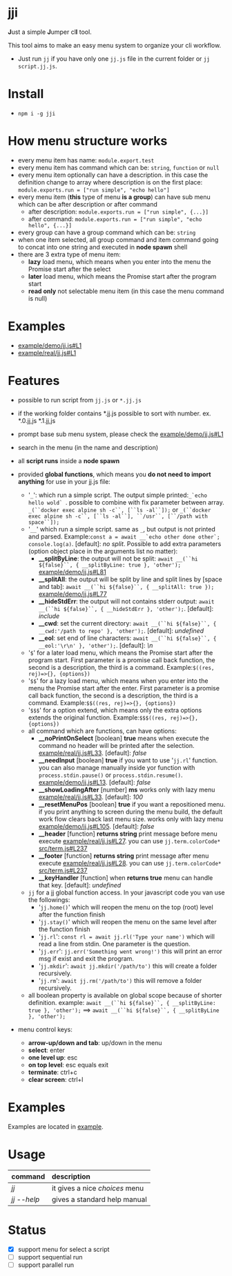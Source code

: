 # jji

**J**ust a simple **J**umper cl**I** tool.

This tool aims to make an easy menu system to organize your cli workflow.
* Just run `jj` if you have only one `jj.js` file in the current folder or `jj script.jj.js`.

# Install 
* ```npm i -g jji```

# How menu structure works
* every menu item has name: `module.export.test`
* every menu item has command which can be: `string`, `function` or `null`
* every menu item optionally can have a description. in this case the definition change to array where description is on the first place: `module.exports.run = ["run simple", "echo hello"]`
* every menu item (**this** type of menu **is a group**) can have sub menu which can be after description or after command
  * after description: `module.exports.run = ["run simple", {...}]`
  * after command: `module.exports.run = ["run simple", "echo hello", {...}]`
* every group can have a group command which can be: `string`
* when one item selected, all group command and item command going to concat into one string and executed in **node spawn** shell
* there are 3 extra type of menu item:
  * **lazy** load menu, which means when you enter into the menu the Promise start after the select
  * **later** load menu, which means the Promise start after the program start
  * **read only** not selectable menu item (in this case the menu command is null)

# Examples
* [example/demo/jj.js#L1](example/demo/jj.js#L1)
* [example/real/jj.js#L1](example/real/jj.js#L1)

# Features
* possible to run script from `jj.js` or `*.jj.js`
* if the working folder contains *.jj.js possible to sort with number. ex. *.0.jj,js *.1.jj,js
* prompt base sub menu system, please check the [example/demo/jj.js#L1](example/demo/jj.js#L1)
* search in the menu (in the name and description)
* all **script runs** inside a **node spawn**
* provided **global functions**, which means you **do not need to import anything** for use in your jj.js file:
  * '`_`': which run a simple script. The output simple printed:``_`echo hello wold` ``. possible to combine with fix parameter between array. `_(``docker exec alpine sh -c``, [``ls -al``]);` or `_(``docker exec alpine sh -c``, [``ls -al``], ``/usr``, [``/path with space``]);`
  * '`__`' which run a simple script. same as `_`, but output is not printed and parsed. Example:`` const a = await __`echo other done other`; console.log(a) ``. [default]: *no split*. Possible to add extra parameters (option object place in the arguments list no matter):
    * **__splitByLine**: the output will not be split: `await __(``hi ${false}``, { __splitByLine: true }, 'other');` [example/demo/jj.js#L81](example/demo/jj.js#L81)
    * **__splitAll**: the output will be split by line and split lines by [space and tab]: `await __(``hi ${false}``, { __splitAll: true });` [example/demo/jj.js#L77](example/demo/jj.js#L77)
    * **__hideStdErr**: the output will not contains stderr output: `await __(``hi ${false}``, { __hideStdErr }, 'other');`. [default]: *include*
    * **__cwd**: set the current directory: `await __(``hi ${false}``, { __cwd:'/path to repo' }, 'other');`. [default]: *undefined*
    * **__eol**: set end of line characters: `await __(``hi ${false}``, { __eol:'\r\n' }, 'other');`. [default]: *\n*
  * '`$`' for a later load menu, which means the Promise start after the program start. First parameter is a promise call back function, the second is  a description, the third is a command. Example:`$((res, rej)=>{}, {options})`
  * '`$$`' for a lazy load menu, which means when you enter into the menu the Promise start after the enter. First parameter is a promise call back function, the second is  a description, the third is a command. Example:`$$((res, rej)=>{}, {options})`
  * '`$$$`' for a option extend, which means only the extra options extends the original function. Example:`$$$((res, rej)=>{}, {options})`
  * all command which are functions, can have options:
    * **__noPrintOnSelect** [boolean] **true** means when execute the command no header will be printed after the selection. [example/real/jj.js#L33](example/real/jj.js#L33). [default]: *false*
    * **__needInput** [boolean] **true** if you want to use '`jj.rl`' function. you can also manage manually inside yor function with `process.stdin.pause()` or `process.stdin.resume()`.  [example/demo/jj.js#L13](example/demo/jj.js#L13). [default]: *false*
    * **__showLoadingAfter** [number] **ms** works only with lazy menu [example/real/jj.js#L33](example/real/jj.js#L33). [default]: *100*
    * **__resetMenuPos** [boolean] **true** if you want a repositioned menu. if you print anything to screen during the menu build, the default work flow clears back last menu size. works only with lazy menu [example/demo/jj.js#L105](example/demo/jj.js#L105). [default]: *false*
    * **__header** [function] **returns string** print message before menu execute [example/real/jj.js#L27](example/real/jj.js#L27). you can use `jj.term.colorCode*` [src/term.js#L237](src/term.js#L237)
    * **__footer** [function] **returns string** print message after menu execute [example/real/jj.js#L28](example/real/jj.js#L28). you can use `jj.term.colorCode*` [src/term.js#L237](src/term.js#L237)
    * **__keyHandler** [function] when **returns true** menu can handle that key. [default]: *undefined*
  * `jj` for a jj global function access. In your javascript code you van use the followings:
    * '`jj.home()`' which will reopen the menu on the top (root) level after the function finish
    * '`jj.stay()`' which will reopen the menu on the same level after the function finish
    * '`jj.rl`': `const rl = await jj.rl('Type your name')` which will read a line from stdin. One parameter is the question.
    * '`jj.err`': `jj.err('Something went wrong!')` this will print an error msg if exist and exit the program.
    * '`jj.mkdir`': `await jj.mkdir('/path/to')` this will create a folder recursively.
    * '`jj.rm`': `await jj.rm('/path/to')` this will remove a folder recursively.
  * all boolean property is available on global scope because of shorter definition. example: `await __(``hi ${false}``, { __splitByLine: true }, 'other');` ==> `await __(``hi ${false}``, { __splitByLine }, 'other');`

* menu control keys:
  * **arrow-up/down and tab**: up/down in the menu
  * **select**: enter
  * **one level up**: esc
  * **on top level**: esc equals exit
  * **terminate**: ctrl+c
  * **clear screen**: ctrl+l

# Examples

Examples are located in [example](example/demo/jj.js).

# Usage

| command        | description|
| ------------- |:-------------|
| *jj* | it gives a nice *choices* menu |
| *jj --help* | gives a standard help manual|


# Status

* [x] support menu for select a script
* [ ] support sequential run
* [ ] support parallel run
